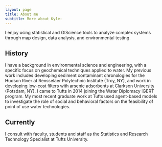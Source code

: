 ```yaml
---
layout: page
title: About me
subtitle: More about Kyle:
---
```

I enjoy using statistical and GIScience tools to analyze complex systems through map design, data analysis, and environmental testing.

## History 
I have a background in environmental science and engineering, with a specific focus on geochemical techniques applied to water. My previous work includes developing sediment contaminant chronologies for the Hudson River at Rensselaer Polytechnic Institute (Troy, NY), and work in developing low-cost filters with arsenic adsorbents at Clarkson University (Potsdam, NY). I came to Tufts in 2014 joining the Water Diplomacy IGERT program. My most recent graduate work at Tufts used agent-based models to investigate the role of social and behavioral factors on the feasibility of point of use water technologies.

## Currently 
I consult with faculty, students and staff as the Statistics and Research Technology Specialist at Tufts University. 
